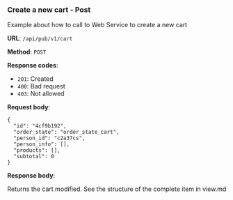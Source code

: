 ### Create a new cart - Post

Example about how to call to Web Service to create a new cart

**URL**: `/api/pub/v1/cart`

**Method**: `POST`

**Response codes**:
* `201`: Created
* `400`: Bad request
* `403`: Not allowed

**Request body**:

```
{
  "id": "4cf9b192",
  "order_state": "order_state_cart",
  "person_id": "c2a37cs",
  "person_info": [],
  "products": [],
  "subtotal": 0
}
```

**Response body**:

Returns the cart modified. See the structure of the complete item in view.md 

